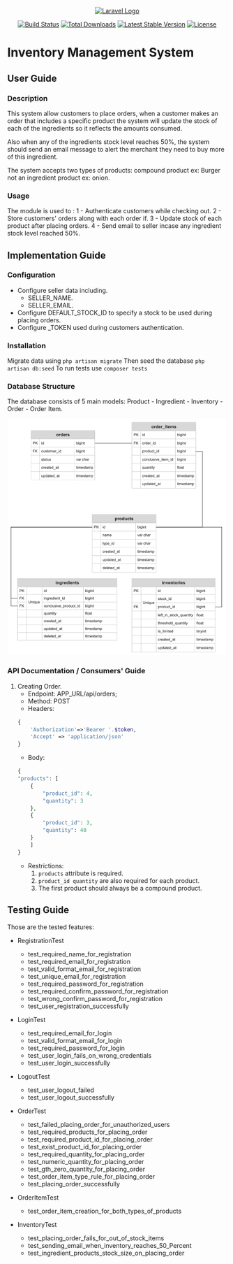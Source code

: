 <p align="center"><a href="https://laravel.com" target="_blank"><img src="https://raw.githubusercontent.com/laravel/art/master/logo-lockup/5%20SVG/2%20CMYK/1%20Full%20Color/laravel-logolockup-cmyk-red.svg" width="400" alt="Laravel Logo"></a></p>

<p align="center">
<a href="https://github.com/laravel/framework/actions"><img src="https://github.com/laravel/framework/workflows/tests/badge.svg" alt="Build Status"></a>
<a href="https://packagist.org/packages/laravel/framework"><img src="https://img.shields.io/packagist/dt/laravel/framework" alt="Total Downloads"></a>
<a href="https://packagist.org/packages/laravel/framework"><img src="https://img.shields.io/packagist/v/laravel/framework" alt="Latest Stable Version"></a>
<a href="https://packagist.org/packages/laravel/framework"><img src="https://img.shields.io/packagist/l/laravel/framework" alt="License"></a>
</p>

# Inventory Management System

## User Guide

### Description

This system allow customers to place orders, when a customer makes an order that includes a specific product the system will update the stock of each of the ingredients so it reflects the amounts consumed.

Also when any of the ingredients stock level reaches 50%, the system should send an email message to alert the merchant they need to buy more of this ingredient.

The system accepts two types of products: compound product ex: Burger not an ingredient product ex: onion.

### Usage

The module is used to :
1 - Authenticate customers while checking out.
2 - Store customers' orders along with each order if.
3 - Update stock of each product after placing orders.
4 - Send email to seller incase any ingredient stock level reached 50%.

## Implementation Guide

### Configuration

* Configure seller data including.
  * SELLER_NAME.
  * SELLER_EMAIL.
* Configure DEFAULT_STOCK_ID to specify a stock to be used during placing orders.
* Configure _TOKEN used during customers authentication.

### Installation

Migrate data using ``php artisan migrate``
Then seed the database ``php artisan db:seed``
To run tests use ``composer tests``

### Database Structure
The database consists of 5 main models: Product - Ingredient - Inventory - Order - Order Item.

![My Image](docs/images/Image.png)

### API Documentation / Consumers' Guide
1) Creating Order.
    - Endpoint: APP_URL/api/orders;
    - Method: POST
    - Headers: 
    ```php
    {
        'Authorization'=>'Bearer '.$token,
        'Accept' => 'application/json'
    }
    ```
    - Body: 
    ```php
    {
    "products": [
        {
            "product_id": 4,
            "quantity": 3
        },
        {
            "product_id": 3,
            "quantity": 40
        }
        ] 
    }
    ```
    - Restrictions: 
      1) ```products``` attribute is required.
      2) ```product_id quantity``` are also required for each product.
      3) The first product should always be a compound product.

## Testing Guide

Those are the tested features:

* RegistrationTest
    * test_required_name_for_registration
    * test_required_email_for_registration
    * test_valid_format_email_for_registration
    * test_unique_email_for_registration
    * test_required_password_for_registration
    * test_required_confirm_password_for_registration
    * test_wrong_confirm_password_for_registration
    * test_user_registration_successfully
    
* LoginTest
    * test_required_email_for_login
    * test_valid_format_email_for_login
    * test_required_password_for_login
    * test_user_login_fails_on_wrong_credentials
    * test_user_login_successfully
    
* LogoutTest
    * test_user_logout_failed
    * test_user_logout_successfully

* OrderTest
    * test_failed_placing_order_for_unauthorized_users
    * test_required_products_for_placing_order
    * test_required_product_id_for_placing_order
    * test_exist_product_id_for_placing_order
    * test_required_quantity_for_placing_order
    * test_numeric_quantity_for_placing_order
    * test_gth_zero_quantity_for_placing_order
    * test_order_item_type_rule_for_placing_order
    * test_placing_order_successfully

* OrderItemTest
    * test_order_item_creation_for_both_types_of_products

* InventoryTest
    * test_placing_order_fails_for_out_of_stock_items
    * test_sending_email_when_inventory_reaches_50_Percent
    * test_ingredient_products_stock_size_on_placing_order